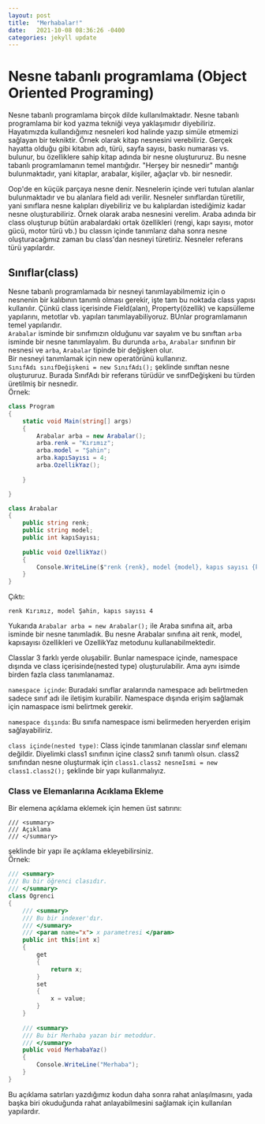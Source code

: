 ```yaml
---
layout: post
title:  "Merhabalar!"
date:   2021-10-08 08:36:26 -0400
categories: jekyll update
---
```


# Nesne tabanlı programlama (Object Oriented Programing)

Nesne tabanlı programlama birçok dilde kullanılmaktadır. Nesne tabanlı programlama bir kod yazma tekniği veya yaklaşımıdır diyebiliriz. Hayatımızda kullandığımız nesneleri kod halinde yazıp simüle etmemizi sağlayan bir tekniktir. Örnek olarak kitap nesnesini verebiliriz. Gerçek hayatta olduğu gibi kitabın adı, türü, sayfa sayısı, baskı numarası vs. bulunur, bu özelliklere sahip kitap adında bir nesne oluştururuz. Bu nesne tabanlı programlamanın temel mantığıdır. "Herşey bir nesnedir" mantığı bulunmaktadır, yani kitaplar, arabalar, kişiler, ağaçlar vb. bir nesnedir.

Oop'de en küçük parçaya nesne denir. Nesnelerin içinde veri tutulan alanlar bulunmaktadır ve bu alanlara field adı verilir. Nesneler sınıflardan türetilir, yani sınıflara nesne kalıpları diyebiliriz ve bu kalıplardan istediğimiz kadar nesne oluşturabiliriz. Örnek olarak araba nesnesini verelim. Araba adında bir class oluşturup bütün arabalardaki ortak özellikleri (rengi, kapı sayısı, motor gücü, motor türü vb.) bu classın içinde tanımlarız daha sonra nesne oluşturacağımız zaman bu class'dan nesneyi türetiriz. Nesneler referans türü yapılardır.

## Sınıflar(class)

Nesne tabanlı programlamada bir nesneyi tanımlayabilmemiz için o nesnenin bir kalıbının tanımlı olması gerekir, işte tam bu noktada class yapısı kullanılır. Çünkü class
içerisinde Field(alan), Property(özellik) ve kapsülleme yapılarını, metotlar vb. yapıları tanımlayabiliyoruz. BUnlar programlamanın temel yapılarıdır.  
`Arabalar` isminde bir sınıfımızın olduğunu var sayalım ve bu sınıftan `arba` isminde bir nesne tanımlayalım. Bu durunda `arba`, `Arabalar` sınıfının bir nesnesi ve `arba`, `Arabalar` tipinde bir değişken olur.  
Bir nesneyi tanımlamak için new operatörünü kullanırız.  
`SınıfAdı sınıfDeğişkeni = new SınıfAdı();` şeklinde sınıftan nesne oluştururuz. Burada SınıfAdı bir referans türüdür ve sınıfDeğişkeni bu türden üretilmiş bir nesnedir.  
Örnek:
```c#
class Program
{
    static void Main(string[] args)
    {
        Arabalar arba = new Arabalar();
        arba.renk = "Kırımız";
        arba.model = "Şahin";
        arba.kapıSayısı = 4;
        arba.OzellikYaz();
            
    }

}

class Arabalar
{
    public string renk;
    public string model;
    public int kapıSayısı;
        
    public void OzellikYaz()
    {
        Console.WriteLine($"renk {renk}, model {model}, kapıs sayısı {kapıSayısı}");
    }
}
```
Çıktı:
```
renk Kırımız, model Şahin, kapıs sayısı 4
```
Yukarıda `Arabalar arba = new Arabalar();` ile Araba sınıfına ait, arba isminde bir nesne tanımladık. Bu nesne Arabalar sınıfına ait renk, model, kapısayısı özellikleri ve OzellikYaz metodunu kullanabilmektedir.

Classlar 3 farklı yerde oluşabilir. Bunlar namespace içinde, namespace dışında ve class içerisinde(nested type) oluşturulabilir. Ama aynı isimde birden fazla class tanımlanamaz.

`namespace içinde`: Buradaki sınıflar aralarında namespace adı belirtmeden sadece sınıf adı ile iletişim kurabilir. Namespace dışında erişim sağlamak için namaspace ismi belirtmek gerekir.

`namespace dışında`: Bu sınıfa namespace ismi belirmeden heryerden erişim sağlayabiliriz.

`class içinde(nested type)`: Class içinde tanımlanan classlar sınıf elemanı değildir. Diyelimki class1 sınıfının içine class2 sınıfı tanımlı olsun. class2 sınıfından nesne oluşturmak için `class1.class2 nesneIsmi = new class1.class2();` şeklinde bir yapı kullanmalıyız.

### Class ve Elemanlarına Acıklama Ekleme

Bir elemena açıklama eklemek için hemen üst satırını:
```
/// <summary>
/// Açıklama
/// </summary>
```
şeklinde bir yapı ile açıklama ekleyebilirsiniz.  
Örnek:
```c#
/// <summary>
/// Bu bir öğrenci clasıdır.
/// </summary>
class Ogrenci
{
    /// <summary>
    /// Bu bir indexer'dır.
    /// </summary>
    /// <param name="x"> x parametresi </param>
    public int this[int x]
    {
        get
        {
            return x;
        }
        set
        {
            x = value;
        }
    }
        
    /// <summary>
    /// Bu bir Merhaba yazan bir metoddur.
    /// </summary>
    public void MerhabaYaz()
    {
        Console.WriteLine("Merhaba");
    }
}
```
Bu açıklama satırları yazdığımız kodun daha sonra rahat anlaşılmasını, yada başka biri okuduğunda rahat anlayabilmesini sağlamak için kullanılan yapılardır.
